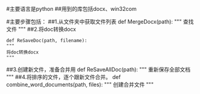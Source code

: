 #主要语言是python
##用到的库包括docx、win32com

#主要步骤包括：
##1.从文件夹中获取文件列表
    def MergeDocx(path):
        """
        查找文件
        """
##2.将doc转换docx

    def ReSaveDoc(path, filename):
    """
    将doc转换docx
    """

##3.创建新文件，准备合并用
    def ReSaveAllDoc(path):
    """
    重新保存全部文档
    """
##4.将排序的文件，逐个跟新文件合并。
    def combine_word_documents(path, files):
    """
    创建合并文件
    """